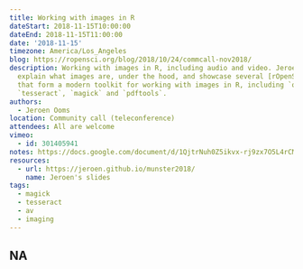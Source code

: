 ```yaml
---
title: Working with images in R
dateStart: 2018-11-15T10:00:00
dateEnd: 2018-11-15T11:00:00
date: '2018-11-15'
timezone: America/Los_Angeles
blog: https://ropensci.org/blog/2018/10/24/commcall-nov2018/
description: Working with images in R, including audio and video. Jeroen Ooms will
  explain what images are, under the hood, and showcase several [rOpenSci packages](https://ropensci.org/packages/)
  that form a modern toolkit for working with images in R, including `opencv`, `av`,
  `tesseract`, `magick` and `pdftools`.
authors:
  - Jeroen Ooms
location: Community call (teleconference)
attendees: All are welcome
vimeo:
  - id: 301405941
notes: https://docs.google.com/document/d/1QjtrNuh0Z5ikvx-rj9zx7O5L4rCMON4zUDv50paHAmM/edit?usp=sharing
resources:
  - url: https://jeroen.github.io/munster2018/
    name: Jeroen's slides
tags:
  - magick
  - tesseract
  - av
  - imaging
---
```

NA
---
